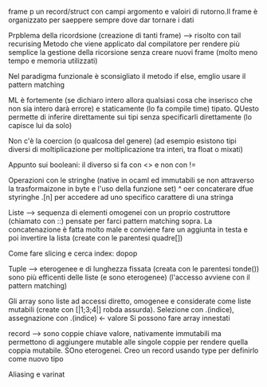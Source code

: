 frame p un record/struct con campi argomento e valoiri di rutorno.Il frame è organizzato per saeppere sempre dove dar tornare i dati

Prpblema della ricordsione (creazione di tanti frame) --> risolto con tail recurising
Metodo che viene applicato dal compilatore per rendere più semplice la gestione della ricorsione senza creare nuovi frame (molto meno tempo e memoria utilizzati)

Nel paradigma funzionale è sconsigliato il metodo if else, emglio usare il pattern matching

ML è fortemente (se dichiaro intero allora qualsiasi cosa che inserisco che non sia intero darà errore) e staticamente (lo fa compile time) tipato. QUesto permette di inferire direttamente sui tipi senza specificarli direttamente (lo capisce lui da solo)

Non c'è la coercion (o qualcosa del genere) (ad esempio esistono tipi diversi di moltiplicazione per moltiplicazione tra interi, tra float o mixati)

Appunto sui booleani: il diverso si fa con <> e non con !=

Operazioni con le stringhe (native in ocaml ed immutabili se non attraverso la trasformaizone in byte e l'uso della funzione set)
^ oer concaterare dfue styringhe
.[n] per accedere ad uno specifico carattere di una stringa

Liste --> sequenza di elementi omogenei con un proprio costruttore (chiamato con ::) pensate per farci pattern matching sopra. La concatenazione è fatta molto male e conviene fare un aggiunta in testa e poi invertire la lista (create con le parentesi quadre[])

Come fare slicing e cerca index: dopop

Tuple --> eterogenee e di lunghezza fissata (creata con le parentesi tonde()) sono più efficenti delle liste (e sono eterogenee) (l'accesso avviene con il pattern matching)

Gli array sono liste ad accessi diretto, omogenee e considerate come liste mutabili (create con [|1;3;4|] robda assurda).
Selezione con .(indice), assegnazione con .(indice) <- valore
Si possono fare array innestati

record --> sono coppie chiave valore, nativamente immutabili ma permettono di aggiungere mutable alle singole coppie per rendere quella coppia mutabile. SOno eterogenei. Creo un record usando type per definirlo come nuovo tipo

Aliasing e varinat